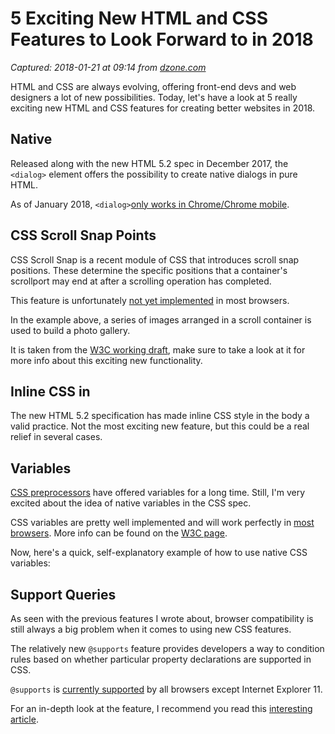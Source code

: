 # 5 Exciting New HTML and CSS Features to Look Forward to in 2018

_Captured: 2018-01-21 at 09:14 from [dzone.com](https://dzone.com/articles/5-exciting-new-html-and-css-features-to-look-forwa?edition=355112&utm_source=Daily%20Digest&utm_medium=email&utm_campaign=Daily%20Digest%202018-01-20)_

HTML and CSS are always evolving, offering front-end devs and web designers a lot of new possibilities. Today, let's have a look at 5 really exciting new HTML and CSS features for creating better websites in 2018.

## Native <dialog> Element

Released along with the new HTML 5.2 spec in December 2017, the `<dialog>` element offers the possibility to create native dialogs in pure HTML.

As of January 2018, `<dialog>`[only works in Chrome/Chrome mobile](https://caniuse.com/#feat=dialog).

## CSS Scroll Snap Points

CSS Scroll Snap is a recent module of CSS that introduces scroll snap positions. These determine the specific positions that a container's scrollport may end at after a scrolling operation has completed.

This feature is unfortunately [not yet implemented](https://caniuse.com/#feat=css-snappoints) in most browsers.

In the example above, a series of images arranged in a scroll container is used to build a photo gallery.

It is taken from the [W3C working draft](https://drafts.csswg.org/css-scroll-snap/), make sure to take a look at it for more info about this exciting new functionality.

## Inline CSS in <body>

The new HTML 5.2 specification has made inline CSS style in the body a valid practice. Not the most exciting new feature, but this could be a real relief in several cases.

## Variables

[CSS preprocessors](https://www.catswhocode.com/blog/8-css-preprocessors-to-speed-up-development-time) have offered variables for a long time. Still, I'm very excited about the idea of native variables in the CSS spec.

CSS variables are pretty well implemented and will work perfectly in [most browsers](https://caniuse.com/#feat=css-variables). More info can be found on the [W3C page](https://drafts.csswg.org/css-variables/).

Now, here's a quick, self-explanatory example of how to use native CSS variables:

## Support Queries

As seen with the previous features I wrote about, browser compatibility is still always a big problem when it comes to using new CSS features.

The relatively new `@supports` feature provides developers a way to condition rules based on whether particular property declarations are supported in CSS.

`@supports` is [currently supported](https://caniuse.com/#feat=css-featurequeries) by all browsers except Internet Explorer 11.

For an in-depth look at the feature, I recommend you read this [interesting article](https://www.sitepoint.com/an-introduction-to-css-supports-rule-feature-queries/).
